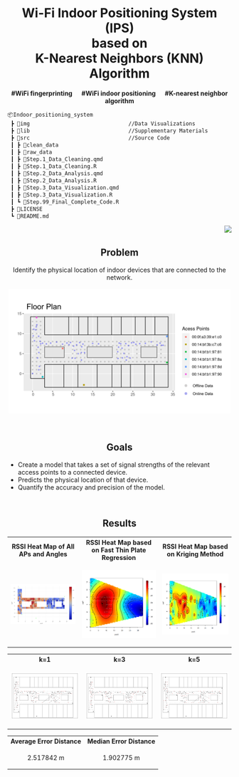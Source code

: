 <h1 align="center"> Wi-Fi Indoor Positioning System (IPS) <br/> based on <br/> K-Nearest Neighbors (KNN) Algorithm </h1>
<p align="center"><b>#WiFi fingerprinting  &emsp; #WiFi indoor positioning  &emsp; #K-nearest neighbor algorithm</b></p>

```
📦Indoor_positioning_system
 ┣ 📂img                               //Data Visualizations
 ┣ 📂lib                               //Supplementary Materials
 ┣ 📂src                               //Source Code
 ┃ ┣ 📂clean_data
 ┃ ┣ 📂raw_data
 ┃ ┣ 📄Step.1_Data_Cleaning.qmd
 ┃ ┣ 📄Step.1_Data_Cleaning.R
 ┃ ┣ 📄Step.2_Data_Analysis.qmd
 ┃ ┣ 📄Step.2_Data_Analysis.R
 ┃ ┣ 📄Step.3_Data_Visualization.qmd
 ┃ ┣ 📄Step.3_Data_Visualization.R
 ┃ ┗ 📄Step.99_Final_Complete_Code.R
 ┣ 📄LICENSE
 ┗ 📄README.md
```

<p align="right">
<a href="https://github.com/Sang-Buster/Indoor-Positioning-System" target="_blank">
<img src="https://img.shields.io/badge/Wi--Fi IPS-v0.1-blue.svg?logo=Wikiquote" />
</a>
</p>


<h2 align="center">Problem</h2>
<p align="center">
Identify the physical location of indoor devices that are connected to the network.
<br>
<br>
<img src="img/grid.png" width="500">
</p>


</br>

<h2 align="center">Goals</h2>

- Create a model that takes a set of signal strengths of the relevant access points to a connected device.
- Predicts the physical location of that device. 
- Quantify the accuracy and precision of the model.

</br>

<h2 align="center">Results</h2>
<div align="center">
<table>
  <tr>
    <th>RSSI Heat Map of All APs and Angles</th>
    <th>RSSI Heat Map based on Fast Thin Plate Regression </th>
    <th>RSSI Heat Map based on Kriging Method</th>
  </tr>
  <tr>
    <td><p align="center"><img src="img/haetMap_1Mac8Angles/Mac-C0_Ang-0.png" width="380"></p></td>
    <td><p align="center"><img src="img/haetMap_1Mac8Angles/Mac-C0_Ang-0_TPS.png" width="380"></p></td>
    <td><p align="center"><img src="img/haetMap_1Mac8Angles/Mac-C0_Ang-0_Krig.png" width="380"></p></td>
  </tr>
</table>
</div>

<div align="center">
<table>
  <tr>
    <th>k=1</th>
    <th>k=3</th>
    <th>k=5</th>
  </tr>
  <tr>
    <td><p align="center"><img src="img/Plot-K1FloorPlan.png" width="380"></p></td>
    <td><p align="center"><img src="img/Plot-K3FloorPlan.png" width="380"></p></td>
    <td><p align="center"><img src="img/Plot-K5FloorPlan.png" width="380"></p></td>
  </tr>
</table>
</div>

<div align="center">
<table>
  <tr>
    <th>Average Error Distance</th>
    <th>Median Error Distance</th>
  </tr>
  <tr>
    <td><p align="center">2.517842 m</p></td>
    <td><p align="center">1.902775 m</p></td>
  </tr>
</table>
</div>
